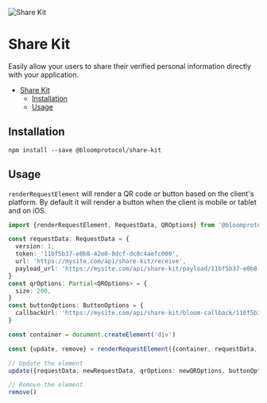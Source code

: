 ![Share Kit](https://github.com/hellobloom/vc/raw/master/assets/share-kit/logo.png)

# Share Kit

Easily allow your users to share their verified personal information directly with your application.

- [Share Kit](#share-kit)
  - [Installation](#installation)
  - [Usage](#usage)

## Installation

```
npm install --save @bloomprotocol/share-kit
```

## Usage

`renderRequestElement` will render a QR code or button based on the client's platform. By default it will render a button when the client is mobile or tablet and on iOS.

```typescript
import {renderRequestElement, RequestData, QROptions} from '@bloomprotocol/share-kit'

const requestData: RequestData = {
  version: 1,
  token: '11bf5b37-e0b8-42e0-8dcf-dc8c4aefc000',
  url: 'https://mysite.com/api/share-kit/receive',
  payload_url: 'https://mysite.com/api/share-kit/payload/11bf5b37-e0b8-42e0-8dcf-dc8c4aefc000',
}
const qrOptions: Partial<QROptions> = {
  size: 200,
}
const buttonOptions: ButtonOptions = {
  callbackUrl: 'https://mysite.com/api/share-kit/bloom-callback/11bf5b37-e0b8-42e0-8dcf-dc8c4aefc000',
}

const container = document.createElement('div')

const {update, remove} = renderRequestElement({container, requestData, qrOptions, buttonOptions})

// Update the element
update({requestData: newRequestData, qrOptions: newQROptions, buttonOptions: newButtonOptions})

// Remove the element
remove()
```
